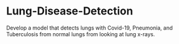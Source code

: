 # Lung-Disease-Detection
Develop a model that detects lungs with Covid-19, Pneumonia, and Tuberculosis from normal lungs from looking at lung x-rays.
